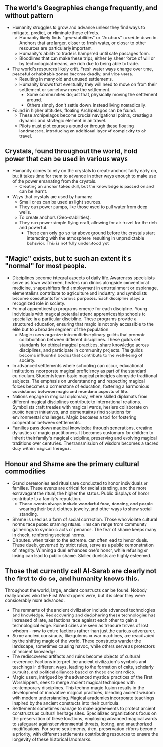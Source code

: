 ## The world's Geographies change frequently, and without pattern
 
- Humanity struggles to grow and advance unless they find ways to mitigate, predict, or eliminate these effects.
	- Humanity likely finds "geo-stabilities" or "Anchors" to settle down in. Anchors that are larger, closer to fresh water, or closer to other resources are particularly important.
	- Humanity's ability to trade is hampered until safe passages form. 
	- Bloodlines that can make these trips, either by sheer force of will or by technological means, are rich due to being able to trade. 
- The world's resources likely drift. Fresh water ways change over time, peaceful or habitable zones become deadly, and vice versa.
	- Resulting in many old and unused settlements.
	- Humanity knows that eventually they will need to move on from their settlement or somehow move the settlement.
		- Some communities do just that, physically moving the settlement around.
		- Others simply don't settle down, instead living nomadically.
- Found in higher altitudes, floating Archipelagos can be found.
	- These archipelagos become crucial navigational points, creating a dynamic and strategic element in air travel. 
	- Pilots must plot courses around or through these floating landmasses, introducing an additional layer of complexity to air travel.

## Crystals, found throughout the world, hold power that can be used in various ways

- Humanity comes to rely on the crystals to create anchors fairly early on, but it takes time for them to advance in other ways enough to make use of the power emanating from the crystals.
	- Creating an anchor takes skill, but the knowledge is passed on and can be learnt. 
- Ways that crystals are used by humans:
	- Small ones can be used as light sources.
	- They can power pumps, like those used to pull water from deep wells.
	- To create anchors (Geo-stabilities).
	- They can power simple flying craft, allowing for air travel for the rich and powerful.
		- These can only go so far above ground before the crystals start interacting with the atmosphere, resulting in unpredictable behavior. This is not fully understood yet. 

## "Magic" exists, but to such an extent it's "normal" for most people. 

- Disciplines become integral aspects of daily life. Awareness specialists serve as town watchmen, healers run clinics alongside conventional medicine, shapeshifters find employment in entertainment or espionage, elementalists contribute to agriculture and industry, and symbolists become consultants for various purposes. Each discipline plays a recognized role in society.
- Formal apprenticeship programs emerge for each discipline. Young individuals with magical potential attend apprenticeship schools to specialize in a particular discipline. These programs provide a structured education, ensuring that magic is not only accessible to the elite but to a broader segment of the population.
	- Magic users organize into multidisciplinary guilds that promote collaboration between different disciplines. These guilds set standards for ethical magical practices, share knowledge across disciplines, and participate in community projects. The guilds become influential bodies that contribute to the well-being of society.
- In advanced settlements where schooling can occur, educational institutions incorporate magical proficiency as part of the standard curriculum. Students learn basic magical principles alongside traditional subjects. The emphasis on understanding and respecting magical forces becomes a cornerstone of education, fostering a harmonious coexistence between magic and mundane aspects of life.
- Nations engage in magical diplomacy, where skilled diplomats from different magical disciplines contribute to international relations. Symbolists craft treaties with magical wards, healers collaborate on public health initiatives, and elementalists find solutions for environmental challenges. Magic becomes a tool for fostering cooperation between settlements.
- Families pass down magical knowledge through generations, creating dynasties of magic practitioners. It becomes customary for children to inherit their family's magical discipline, preserving and evolving magical traditions over centuries. The transmission of wisdom becomes a sacred duty within magical lineages.

## Honour and Shame are the primary cultural commodities

- Grand ceremonies and rituals are conducted to honor individuals or families. These events are critical for social standing, and the more extravagant the ritual, the higher the status. Public displays of honor contribute to a family's reputation.
	- These events always include wonderful food, dancing, and people wearing their best clothes, jewelry, and other ways to show social standing. 
- Shame is used as a form of social correction. Those who violate cultural norms face public shaming rituals. This can range from community gatherings to symbolic acts of penance. The fear of shame keeps many in check, reinforcing societal norms.
- Disputes, when taken to the extreme, can often lead to honor duels. These duels, governed by strict rules, serve as a public demonstration of integrity. Winning a duel enhances one's honor, while refusing or losing can lead to public shame. Skilled duelists are highly esteemed.

## Those that currently call Al-Sarab are clearly not the first to do so, and humanity knows this. 

Throughout the world, large, ancient constructs can be found. Nobody really knows who the First Worshippers were, but it is clear they were considerably more advanced.

- The remnants of the ancient civilization include advanced technologies and knowledge. Rediscovering and deciphering these technologies has increased of late, as factions race against each other to gain a technological edge. Ruined cities are seen as treasure troves of lost wisdom - now to entire factions rather than just the curious adventurer.
- Some ancient constructs, like golems or war machines, are reactivated by the shifting magic of the world. These constructs wander the landscape, sometimes causing havoc, while others serve as protectors of ancient knowledge.
- The rediscovered artifacts and ruins become objects of cultural reverence. Factions interpret the ancient civilization's symbols and teachings in different ways, leading to the formation of cults, scholarly pursuits, and political alliances based on these ancient relics.
- Magic users, intrigued by the advanced mystical practices of the First Worshippers, seek to merge ancient magical techniques with contemporary disciplines. This techno-magic fusion results in the development of innovative magical practices, blending ancient wisdom with modern understanding. Magical academies incorporate teachings inspired by the ancient constructs into their curricula.
- Settlements sometimes manage to make agreements to protect ancient constructs as cultural heritage sites. Specialized organizations focus on the preservation of these locations, employing advanced magical wards to safeguard against environmental threats, looting, and unauthorized modifications. For some settlements, then, preservation efforts become a priority, with different settlements contributing resources to ensure the longevity of these historical landmarks.